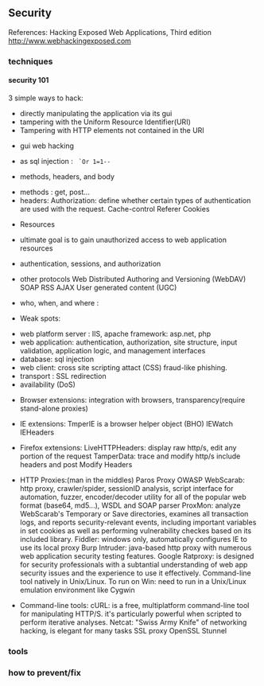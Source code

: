 ## Security
References: Hacking Exposed Web Applications, Third edition
http://www.webhackingexposed.com


### techniques
#### security 101

3 simple ways to hack:
- directly manipulating the application via its gui
- tampering with the Uniform Resource Identifier(URI)
- Tampering with HTTP elements not contained in the URI

* gui web hacking
- as sql injection : ``` `Or 1=1--```

* methods, headers, and body
- methods : get, post...
- headers:
  Authorization: define whether certain types of authentication are used with the request.
  Cache-control
  Referer
  Cookies

* Resources
- ultimate goal is to gain unauthorized access to web application resources

* authentication, sessions, and authorization

* other protocols
Web Distributed Authoring and Versioning (WebDAV)
SOAP
RSS
AJAX
User generated content (UGC)

* who, when, and where :

* Weak spots:
- web platform
server : IIS, apache
framework: asp.net, php
- web application: authentication, authorization, site structure, input validation, application logic, and management interfaces
- database: sql injection
- web client: cross site scripting attact (CSS) fraud-like phishing.
- transport : SSL redirection
- availability (DoS)

* Browser extensions: integration with browsers, transparency(require stand-alone proxies)
- IE extensions:
  TmperIE is a browser helper object (BHO)
  IEWatch
  IEHeaders

- Firefox extensions:
  LiveHTTPHeaders: display raw http/s, edit any portion of the request
  TamperData: trace and modify http/s include headers and post
  Modify Headers

* HTTP Proxies:(man in the middles)
  Paros Proxy
  OWASP WebScarab: http proxy, crawler/spider, sessionID analysis, script interface for automation, fuzzer, encoder/decoder utility for all of the popular web format
  (base64, md5...), WSDL and SOAP parser
  ProxMon: analyze WebScarab's Temporary or Save directories, examines all transaction logs, and reports security-relevant events, including important variables in set cookies
  as well as performing vulnerability checkes based on its included library.
  Fiddler: windows only, automatically configures IE to use its local proxy
  Burp Intruder: java-based http proxy with numerous web application security testing features.
  Google Ratproxy: is designed for security professionals with a subtantial understanding of web app security issues and the experience to use it effectively. Command-line tool
  natively in Unix/Linux. To run on Win: need to run in a Unix/Linux emulation environment like Cygwin

* Command-line tools:
  cURL: is a free, multiplatform command-line tool for manipulating HTTP/S. it's particularly powerful when scripted to perform iterative analyses.
  Netcat: "Swiss Army Knife" of networking hacking, is elegant for many tasks
  SSL proxy
  OpenSSL
  Stunnel
  
### tools

### how to prevent/fix
